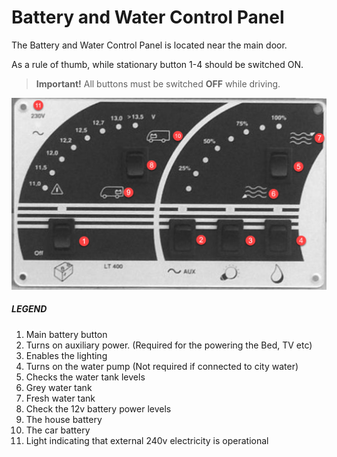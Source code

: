 <link href="../styles/custom.css" rel="stylesheet" />

# Battery and Water Control Panel
The Battery and Water Control Panel is located near the main door. 

As a rule of thumb, while stationary button 1-4  should be switched ON.

>**Important!** All buttons must be switched **OFF** while driving.

![control panel](../images/control-panel.png)

##### LEGEND
1. Main battery button
2. Turns on auxiliary power. (Required for the powering the Bed, TV etc)
3. Enables the lighting
4. Turns on the water pump (Not required if connected to city water)
5. Checks the water tank levels
6. Grey water tank
7. Fresh water tank
8. Check the 12v battery power levels
9. The house battery
10. The car battery
11. Light indicating that external 240v electricity is operational